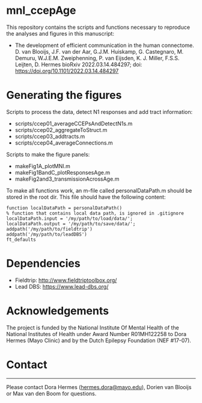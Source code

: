 # mnl_ccepAge

This repository contains the scripts and functions necessary to reproduce the analyses and figures in this manuscript:

- The development of efficient communication in the human connectome. D. van Blooijs, J.F. van der Aar, G.J.M. Huiskamp, G. Castegnaro, M. Demuru, W.J.E.M. Zweiphenning, P. van Eijsden, K. J. Miller, F.S.S. Leijten, D. Hermes bioRxiv 2022.03.14.484297; doi: https://doi.org/10.1101/2022.03.14.484297


# Generating the figures
Scripts to process the data, detect N1 responses and add tract information:
- scripts/ccep01_averageCCEPsAndDetectN1s.m
- scripts/ccep02_aggregateToStruct.m
- scripts/ccep03_addtracts.m
- scripts/ccep04_averageConnections.m

Scripts to make the figure panels:
- makeFig1A_plotMNI.m
- makeFig1BandC_plotResponsesAge.m
- makeFig2and3_transmissionAcrossAge.m


To make all functions work, an m-file called personalDataPath.m should be stored in the root dir. This file should have the following content:
```
function localDataPath = personalDataPath()
% function that contains local data path, is ignored in .gitignore
localDataPath.input = '/my/path/to/load/data/';
localDataPath.output = '/my/path/to/save/data/';
addpath('/my/path/to/fieldtrip')
addpath('/my/path/to/leadDBS')
ft_defaults
```

# Dependencies
- Fieldtrip: http://www.fieldtriptoolbox.org/  
- Lead DBS: https://www.lead-dbs.org/


# Acknowledgements
The project is funded by the National Institute Of Mental Health of the National Institutes of Health under Award Number R01MH122258 to Dora Hermes (Mayo Clinic) and by the Dutch Epilepsy Foundation (NEF #17-07).


# Contact
----------------------------
Please contact Dora Hermes (hermes.dora@mayo.edu), Dorien van Blooijs or Max van den Boom for questions. 

